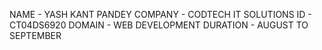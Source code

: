 NAME - YASH KANT PANDEY
COMPANY - CODTECH IT SOLUTIONS
ID - CT04DS6920
DOMAIN - WEB DEVELOPMENT
DURATION - AUGUST TO SEPTEMBER
